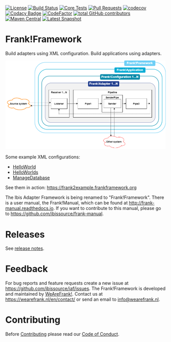 [![License](https://img.shields.io/badge/License-Apache%202.0-blue.svg)](https://github.com/ibissource/iaf/blob/master/LICENSE)
[![Build Status](https://api.travis-ci.org/ibissource/iaf.svg?branch=master)](https://travis-ci.org/ibissource/iaf)
[![Core Tests](https://github.com/ibissource/iaf/workflows/Java%20CI%20with%20Maven/badge.svg)](https://github.com/ibissource/iaf/actions?query=workflow%3A%22Java+CI+with+Maven%22+branch%3Amaster)
[![Pull Requests](https://img.shields.io/github/commit-activity/m/ibissource/iaf?label=Pull%20Requests)](https://github.com/ibissource/iaf/pulls)
[![codecov](https://codecov.io/gh/ibissource/iaf/branch/master/graph/badge.svg)](https://codecov.io/gh/ibissource/iaf)
[![Codacy Badge](https://app.codacy.com/project/badge/Grade/56a982cc39084043b2e283a146206ec9)](https://www.codacy.com/gh/ibissource/iaf/dashboard?utm_source=github.com&amp;utm_medium=referral&amp;utm_content=ibissource/iaf&amp;utm_campaign=Badge_Grade)
[![CodeFactor](https://www.codefactor.io/repository/github/ibissource/iaf/badge)](https://www.codefactor.io/repository/github/ibissource/iaf)
[![total GitHub contributors](https://img.shields.io/github/contributors-anon/ibissource/iaf.svg)](https://github.com/ibissource/iaf/graphs/contributors)
[![Maven Central](https://img.shields.io/maven-central/v/org.ibissource/ibis-adapterframework-parent.svg?label=Maven%20Central)](https://search.maven.org/search?q=g:org.ibissource)
[![Latest Snapshot](https://img.shields.io/nexus/public/org.ibissource/ibis-adapterframework-core?label=Latest%20Snapshot&server=https%3A%2F%2Fnexus.frankframework.org%2F)](https://nexus.frankframework.org/#browse/browse)


Frank!Framework
===============

Build adapters using XML configuration. Build applications using adapters.

![Ibis AdapterFramework](IAF.png)

Some example XML configurations:
- [HelloWorld](example/src/main/resources/ConfigurationHelloWorld.xml)
- [HelloWorlds](example/src/main/resources/ConfigurationHelloWorlds.xml)
- [ManageDatabase](core/src/main/resources/IAF_Util/ConfigurationManageDatabase.xml)

See them in action: https://frank2example.frankframework.org


The Ibis Adapter Framework is being renamed to "Frank!Framework". There is a user manual, the Frank!Manual, which can
be found at <http://frank-manual.readthedocs.io>. If you want to contribute to this manual, please go to
<https://github.com/ibissource/frank-manual>.


Releases
========

See [release notes](RELEASES.md).


Feedback
========

For bug reports and feature requests create a new issue at <https://github.com/ibissource/iaf/issues>. The
Frank!Framework is developed and maintained by [WeAreFrank!](https://wearefrank.nl/). Contact us at
<https://wearefrank.nl/en/contact/> or send an email to info@wearefrank.nl.


Contributing
============

Before [Contributing](CONTRIBUTING.md) please read our [Code of Conduct](CODE_OF_CONDUCT.md).
